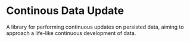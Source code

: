 # Continous Data Update

A library for performing continuous updates on persisted data, aiming to approach a life-like continuous development of data.

